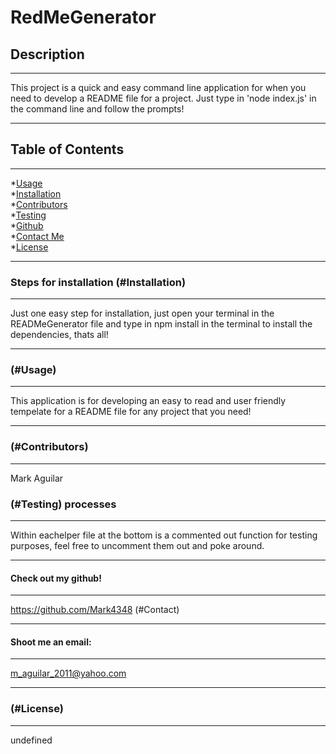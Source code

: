 

  # RedMeGenerator
 
  ## Description
  ___________________________________________________________________
  This project is a quick and easy command line application for when you need to develop a README file for a project. Just type in 'node index.js' in the command line and follow the prompts!

  ___________________________________________________________________
  ## Table of Contents
  ___________________________________________________________________
  
  *[Usage](#Usage)</br>
  *[Installation](#Installation)</br>
  *[Contributors](#Contributors)</br>
  *[Testing](#Testing)</br>
  *[Github](#Github)</br>
  *[Contact Me](#Contact)</br>
  *[License](#License)</br>

  ___________________________________________________________________
  ### Steps for installation (#Installation)
  ___________________________________________________________________
  Just one easy step for installation, just open your terminal in the READMeGenerator file and type in npm install in the terminal to install the dependencies, thats all!
  
  ___________________________________________________________________
  ### (#Usage)
  ___________________________________________________________________
  This application is for developing an easy to read and user friendly tempelate for a README file for any project that you need!

  ___________________________________________________________________
  ### (#Contributors)
  ___________________________________________________________________
  Mark Aguilar

  ### (#Testing) processes
  ___________________________________________________________________
  Within eachelper file at the bottom is a commented out function for testing purposes, feel free to uncomment them out and poke around.

  ___________________________________________________________________
  #### Check out my github!
  ___________________________________________________________________
  https://github.com/Mark4348 (#Contact)
  ___________________________________________________________________
  #### Shoot me an email:
  ___________________________________________________________________
  m_aguilar_2011@yahoo.com
  ___________________________________________________________________
  ### (#License)
  ___________________________________________________________________
  undefined

  

